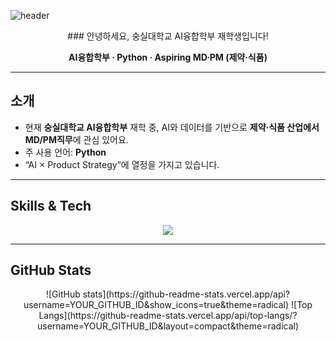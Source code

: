 
<!-- Header: capsule-render API로 동적인 헤더 배너 -->
![header](https://capsule-render.vercel.app/api?type=waving&color=auto&height=200&section=header&text=Your%20Name’s%20GitHub&fontSize=60)

<div align="center">
  <!-- 소개 문구 -->
  ### 안녕하세요, 숭실대학교 AI융합학부 재학생입니다!

  **AI융합학부 · Python · Aspiring MD∙PM (제약·식품)**
</div>

---

##  소개
- 현재 **숭실대학교 AI융합학부** 재학 중, AI와 데이터를 기반으로 **제약·식품 산업에서 MD/PM직무**에 관심 있어요.
- 주 사용 언어: **Python**
- “AI × Product Strategy”에 열정을 가지고 있습니다.

---

##  Skills & Tech
<p align="center">
  <!-- skill-icons를 활용한 깔끔한 기술 스택 아이콘 -->
  <img src="https://skillicons.dev/icons?i=python&theme=light" />
</p>

---

##  GitHub Stats
<div align="center">
  <!-- GitHub 활동 통계 카드 (theme: radical 등 자유 선택 가능) -->
  ![GitHub stats](https://github-readme-stats.vercel.app/api?username=YOUR_GITHUB_ID&show_icons=true&theme=radical)
  ![Top Langs](https://github-readme-stats.vercel.app/api/top-langs/?username=YOUR_GITHUB_ID&layout=compact&theme=radical)
</div>
